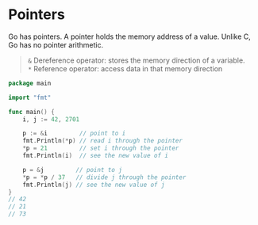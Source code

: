 # Pointers

Go has pointers. A pointer holds the memory address of a value. Unlike C, Go has no pointer arithmetic.

> `&` Dereference operator: stores the memory direction of a variable.<br>
> `*` Reference operator: access data in that memory direction

```go
package main

import "fmt"

func main() {
    i, j := 42, 2701

    p := &i         // point to i
    fmt.Println(*p) // read i through the pointer
    *p = 21         // set i through the pointer
    fmt.Println(i)  // see the new value of i

    p = &j         // point to j
    *p = *p / 37   // divide j through the pointer
    fmt.Println(j) // see the new value of j
}
// 42
// 21
// 73
```
